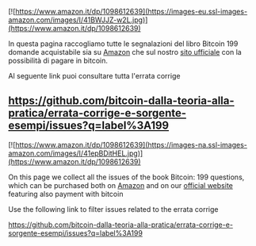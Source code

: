 [![https://www.amazon.it/dp/1098612639](https://images-eu.ssl-images-amazon.com/images/I/41BWJJZ-w2L.jpg)](https://www.amazon.it/dp/1098612639)

In questa pagina raccogliamo tutte le segnalazioni del libro Bitcoin 199 domande acquistabile sia su [Amazon](https://www.amazon.it/dp/1098612639
) che sul nostro [sito ufficiale](https://www.corsobitcoin.com/prodotto/libro-bitcoin-199-domande/) con la possibilità di pagare in bitcoin.

Al seguente link puoi consultare tutta l'errata corrige

https://github.com/bitcoin-dalla-teoria-alla-pratica/errata-corrige-e-sorgente-esempi/issues?q=label%3A199
--


[![https://www.amazon.it/dp/1098612639](https://images-na.ssl-images-amazon.com/images/I/41epBDitHEL.jpg)](https://www.amazon.it/dp/1098612639)


On this page we collect all the issues of the book Bitcoin: 199 questions, which can be purchased both on [Amazon](https://www.amazon.it/dp/1078155585) and on our [official website](https://www.corsobitcoin.com/prodotto/book-bitcoin-199-questions) featuring also payment with bitcoin

Use the following link to filter issues related to the errata corrige

https://github.com/bitcoin-dalla-teoria-alla-pratica/errata-corrige-e-sorgente-esempi/issues?q=label%3A199
